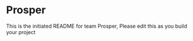 # Prosper
This is the initiated README for team Prosper, Please edit this as you build your project
